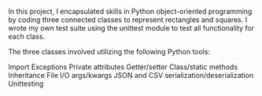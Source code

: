 In this project, I encapsulated skills in Python object-oriented programming by coding three connected classes to represent rectangles and squares. I wrote my own test suite using the unittest module to test all functionality for each class.

The three classes involved utilizing the following Python tools:

Import
Exceptions
Private attributes
Getter/setter
Class/static methods
Inheritance
File I/O
args/kwargs
JSON and CSV serialization/deserialization
Unittesting
